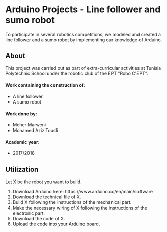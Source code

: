 # Arduino Projects - Line follower and sumo robot
<p> To participate in several robotics competitions, we modeled and created a line follower and a sumo robot by implementing our knowledge of Arduino. </p>
<h2> About </h2>
<p> This project was carried out as part of extra-curricular activities at Tunisia Polytechnic School under the robotic club of the EPT "Robo C'EPT". </p>
<h4> Work containing the construction of: </h4>
<ul>
<li>  A line follower </li>
<li>  A sumo robot </li>
</ul>
<h4> Work done by: </h4>
<ul>
<li>  Meher Marweni </li>
<li>  Mohamed Aziz Tousli </li>
</ul>
<h4> Academic year: </h4>
<ul>
<li>  2017/2018 </li>
</ul>
<h2> Utilization </h2>
<p> Let X be the robot you want to build. </p>
<ol>
<li> Download Arduino here: https://www.arduino.cc/en/main/software </li>
<li> Download the technical file of X. </li>
<li> Build X following the instructions of the mechanical part. </li>
<li> Make the necessary wiring of X following the instructions of the electronic part. </li>
<li> Download the code of X. </li>
<li> Upload the code into your Arduino board. </li>
</ol>
